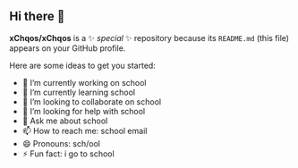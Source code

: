 ## Hi there 👋


**xChqos/xChqos** is a ✨ _special_ ✨ repository because its `README.md` (this file) appears on your GitHub profile.

Here are some ideas to get you started:

- 🔭 I’m currently working on school
- 🌱 I’m currently learning school
- 👯 I’m looking to collaborate on school
- 🤔 I’m looking for help with school
- 💬 Ask me about school
- 📫 How to reach me: school email
- 😄 Pronouns: sch/ool
- ⚡ Fun fact: i go to school
